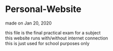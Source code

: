 # Personal-Website<br />
made on Jan 20, 2020<br />


this file is the final practical exam for a subject<br />
this website runs with/without internet connection<br />
this is just used for school purposes only
